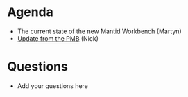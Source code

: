 Agenda
======

* The current state of the new Mantid Workbench (Martyn)
* [Update from the PMB](../topics/PMBUpdate18-9-2018.md) (Nick)

Questions
=========

* Add your questions here
